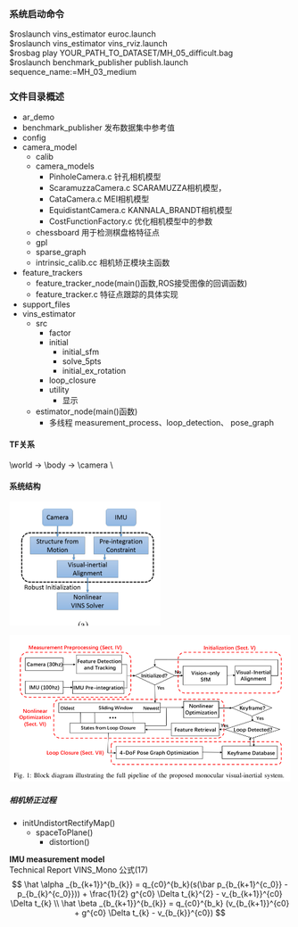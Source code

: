 

### 系统启动命令
$roslaunch vins_estimator euroc.launch \
$roslaunch vins_estimator vins_rviz.launch \
$rosbag play YOUR_PATH_TO_DATASET/MH_05_difficult.bag \
$roslaunch benchmark_publisher publish.launch  sequence_name:=MH_03_medium

### 文件目录概述
* ar_demo
* benchmark_publisher 发布数据集中参考值
* config
* camera_model
  * calib
  * camera_models
    * PinholeCamera.c 针孔相机模型
    * ScaramuzzaCamera.c SCARAMUZZA相机模型，
    * CataCamera.c MEI相机模型
    * EquidistantCamera.c KANNALA_BRANDT相机模型
    * CostFunctionFactory.c 优化相机模型中的参数
  * chessboard 用于检测棋盘格特征点
  * gpl
  * sparse_graph
  * intrinsic_calib.cc 相机矫正模块主函数
* feature_trackers
  * feature_tracker_node(main()函数,ROS接受图像的回调函数)
  * feature_tracker.c 特征点跟踪的具体实现
* support_files
* vins_estimator
  * src
     * factor
     * initial
       * initial_sfm
       * solve_5pts
       * initial_ex_rotation
     * loop_closure
     * utility
        * 显示
  * estimator_node(main()函数)
    * 多线程 measurement_process、loop_detection、 pose_graph

#### TF关系
\world -> \body -> \camera \

#### 系统结构
![](picture\1.png)

![](picture\2.png)

##### 相机矫正过程

* initUndistortRectifyMap()
  * spaceToPlane()
    * distortion()

**IMU measurement model** \
Technical Report VINS_Mono 公式(17)
$$
\hat \alpha _{b_{k+1}}^{b_{k}} = q_{c0}^{b_k}(s(\bar p_{b_{k+1}^{c_0}} - p_{b_{k}^{c_0}})) + \frac{1}{2} g^{c0} \Delta t_{k}^{2} - v_{b_{k+1}}^{c0} \Delta t_{k} \\
\hat \beta _{b_{k+1}}^{b_{k}} = q_{c0}^{b_k} (v_{b_{k+1}}^{c0} + g^{c0} \Delta t_{k} - v_{b_{k}}^{c0})
$$
